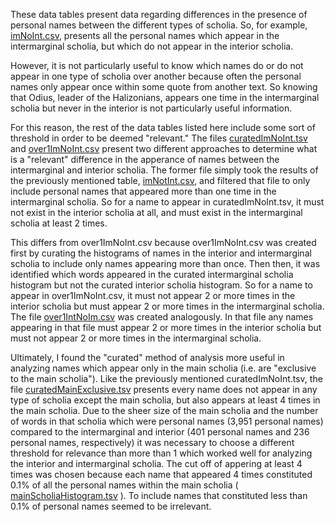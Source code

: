 These data tables present data regarding differences in the presence of personal names between the different types of scholia. So, for example, [imNoInt.csv](https://github.com/cjschu17/Thesis2016-2017/blob/master/Appendix/Chapters3%264/Data/NameData/Difference/imNoInt.csv), presents all the personal names which appear in the intermarginal scholia, but which do not appear in the interior scholia.

However, it is not particularly useful to know which names do or do not appear in one type of scholia over another because often the personal names only appear once within some quote from another text. So knowing that Odius, leader of the Halizonians, appears one time in the intermarginal scholia but never in the interior is not particularly useful information.

For this reason, the rest of the data tables listed here include some sort of threshold in order to be deemed "relevant." The files [curatedImNoInt.tsv](https://github.com/cjschu17/Thesis2016-2017/blob/master/Appendix/Chapters3%264/Data/NameData/Difference/curatedImNoInt.tsv) and [over1ImNoInt.csv](https://github.com/cjschu17/Thesis2016-2017/blob/master/Appendix/Chapters3%264/Data/NameData/Difference/over1ImNoInt.csv) present two different approaches to determine what is a "relevant" difference in the apperance of names between the intermarginal and interior scholia. The former file simply took the results of the previously mentioned table, [imNotInt.csv](https://github.com/cjschu17/Thesis2016-2017/blob/master/Appendix/Chapters3%264/Data/NameData/Difference/imNoInt.csv), and filtered that file to only include personal names that appeared more than one time in the intermarginal scholia. So for a name to appear in curatedImNoInt.tsv, it must not exist in the interior scholia at all, and must exist in the intermarginal scholia at least 2 times.

This differs from over1ImNoInt.csv because over1ImNoInt.csv was created first by curating the histograms of names in the interior and intermarginal scholia to include only names appearing more than once. Then then, it was identified which words appeared in the curated intermarginal scholia histogram but not the curated interior scholia histogram. So for a name to appear in over1ImNoInt.csv, it must not appear 2 or more times in the interior scholia but must appear 2 or more times in the intermarginal scholia. The file [over1IntNoIm.csv](https://github.com/cjschu17/Thesis2016-2017/blob/master/Appendix/Chapter3/Data/NameData/Difference/over1IntNoIm.csv) was created analogously. In that file any names appearing in that file must appear 2 or more times in the interior scholia but must not appear 2 or more times in the intermarginal scholia.


Ultimately, I found the "curated" method of analysis more useful in analyzing names which appear only in the main scholia (i.e. are "exclusive to the main scholia"). Like the previously mentioned curatedImNoInt.tsv, the file [curatedMainExclusive.tsv](https://github.com/cjschu17/Thesis2016-2017/blob/master/Appendix/Chapter3/Data/NameData/Difference/curatedMainExclusive.tsv) presents every name does not appear in any type of scholia except the main scholia, but also appears at least 4 times in the main scholia. Due to the sheer size of the main scholia and the number of words in that scholia which were personal names (3,951 personal names) compared to the intermarginal and interior (401 personal names and 236 personal names, respectively) it was necessary to choose a different threshold for relevance than more than 1 which worked well for analyzing the interior and intermarginal scholia. The cut off of appering at least 4 times was chosen because each name that appeared 4 times constituted 0.1% of all the personal names within the main scholia ( [mainScholiaHistogram.tsv](https://github.com/cjschu17/Thesis2016-2017/blob/master/Appendix/Chapters3%264/Data/NameData/HistogramsOfScholiaTypes/mainScholiaHistogram.tsv) ). To include names that constituted less than 0.1% of personal names seemed to be irrelevant.
